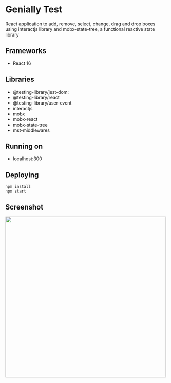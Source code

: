 # Genially Test
React application to add, remove, select, change, drag and drop boxes using interactjs library and mobx-state-tree, a functional reactive state library

## Frameworks 
- React 16

## Libraries 
- @testing-library/jest-dom:
- @testing-library/react
- @testing-library/user-event
- interactjs
- mobx
- mobx-react
- mobx-state-tree
- mst-middlewares

## Running on
- localhost:300

## Deploying
```
npm install
npm start
```

## Screenshot
<img src="https://i.imgur.com/fu1p2fm.png" width="500">